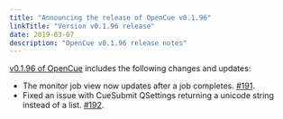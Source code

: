 ```yaml
---
title: "Announcing the release of OpenCue v0.1.96"
linkTitle: "Version v0.1.96 release"
date: 2019-03-07
description: "OpenCue v0.1.96 release notes"
---
```


[v0.1.96 of OpenCue](https://github.com/imageworks/OpenCue/releases/tag/v0.1.96)
includes the following changes and updates:

*   The monitor job view now updates after a job completes.
    [#191](https://github.com/imageworks/OpenCue/pull/226).
*   Fixed an issue with CueSubmit QSettings returning a
    unicode string instead of a list.
    [#192](https://github.com/imageworks/OpenCue/pull/232).
